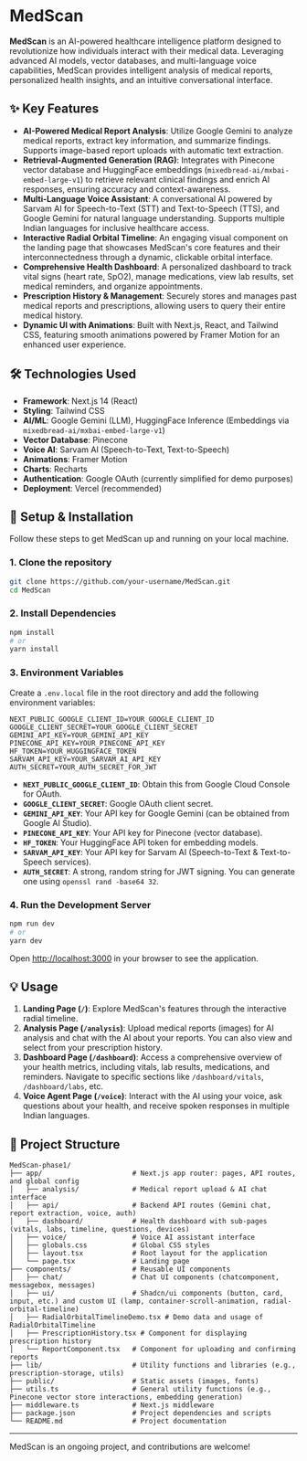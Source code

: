 # MedScan

**MedScan** is an AI-powered healthcare intelligence platform designed to revolutionize how individuals interact with their medical data. Leveraging advanced AI models, vector databases, and multi-language voice capabilities, MedScan provides intelligent analysis of medical reports, personalized health insights, and an intuitive conversational interface.

## ✨ Key Features

-   **AI-Powered Medical Report Analysis**: Utilize Google Gemini to analyze medical reports, extract key information, and summarize findings. Supports image-based report uploads with automatic text extraction.
-   **Retrieval-Augmented Generation (RAG)**: Integrates with Pinecone vector database and HuggingFace embeddings (`mixedbread-ai/mxbai-embed-large-v1`) to retrieve relevant clinical findings and enrich AI responses, ensuring accuracy and context-awareness.
-   **Multi-Language Voice Assistant**: A conversational AI powered by Sarvam AI for Speech-to-Text (STT) and Text-to-Speech (TTS), and Google Gemini for natural language understanding. Supports multiple Indian languages for inclusive healthcare access.
-   **Interactive Radial Orbital Timeline**: An engaging visual component on the landing page that showcases MedScan's core features and their interconnectedness through a dynamic, clickable orbital interface.
-   **Comprehensive Health Dashboard**: A personalized dashboard to track vital signs (heart rate, SpO2), manage medications, view lab results, set medical reminders, and organize appointments.
-   **Prescription History & Management**: Securely stores and manages past medical reports and prescriptions, allowing users to query their entire medical history.
-   **Dynamic UI with Animations**: Built with Next.js, React, and Tailwind CSS, featuring smooth animations powered by Framer Motion for an enhanced user experience.

## 🛠️ Technologies Used

-   **Framework**: Next.js 14 (React)
-   **Styling**: Tailwind CSS
-   **AI/ML**: Google Gemini (LLM), HuggingFace Inference (Embeddings via `mixedbread-ai/mxbai-embed-large-v1`)
-   **Vector Database**: Pinecone
-   **Voice AI**: Sarvam AI (Speech-to-Text, Text-to-Speech)
-   **Animations**: Framer Motion
-   **Charts**: Recharts
-   **Authentication**: Google OAuth (currently simplified for demo purposes)
-   **Deployment**: Vercel (recommended)

## 🚀 Setup & Installation

Follow these steps to get MedScan up and running on your local machine.

### 1. Clone the repository

```bash
git clone https://github.com/your-username/MedScan.git
cd MedScan
```

### 2. Install Dependencies

```bash
npm install
# or
yarn install
```

### 3. Environment Variables

Create a `.env.local` file in the root directory and add the following environment variables:

```
NEXT_PUBLIC_GOOGLE_CLIENT_ID=YOUR_GOOGLE_CLIENT_ID
GOOGLE_CLIENT_SECRET=YOUR_GOOGLE_CLIENT_SECRET
GEMINI_API_KEY=YOUR_GEMINI_API_KEY
PINECONE_API_KEY=YOUR_PINECONE_API_KEY
HF_TOKEN=YOUR_HUGGINGFACE_TOKEN
SARVAM_API_KEY=YOUR_SARVAM_AI_API_KEY
AUTH_SECRET=YOUR_AUTH_SECRET_FOR_JWT
```

-   **`NEXT_PUBLIC_GOOGLE_CLIENT_ID`**: Obtain this from Google Cloud Console for OAuth.
-   **`GOOGLE_CLIENT_SECRET`**: Google OAuth client secret.
-   **`GEMINI_API_KEY`**: Your API key for Google Gemini (can be obtained from Google AI Studio).
-   **`PINECONE_API_KEY`**: Your API key for Pinecone (vector database).
-   **`HF_TOKEN`**: Your HuggingFace API token for embedding models.
-   **`SARVAM_API_KEY`**: Your API key for Sarvam AI (Speech-to-Text & Text-to-Speech services).
-   **`AUTH_SECRET`**: A strong, random string for JWT signing. You can generate one using `openssl rand -base64 32`.

### 4. Run the Development Server

```bash
npm run dev
# or
yarn dev
```

Open [http://localhost:3000](http://localhost:3000) in your browser to see the application.

## 💡 Usage

1.  **Landing Page (`/`)**: Explore MedScan's features through the interactive radial timeline.
2.  **Analysis Page (`/analysis`)**: Upload medical reports (images) for AI analysis and chat with the AI about your reports. You can also view and select from your prescription history.
3.  **Dashboard Page (`/dashboard`)**: Access a comprehensive overview of your health metrics, including vitals, lab results, medications, and reminders. Navigate to specific sections like `/dashboard/vitals`, `/dashboard/labs`, etc.
4.  **Voice Agent Page (`/voice`)**: Interact with the AI using your voice, ask questions about your health, and receive spoken responses in multiple Indian languages.

## 📂 Project Structure

```
MedScan-phase1/
├── app/                      # Next.js app router: pages, API routes, and global config
│   ├── analysis/             # Medical report upload & AI chat interface
│   ├── api/                  # Backend API routes (Gemini chat, report extraction, voice, auth)
│   ├── dashboard/            # Health dashboard with sub-pages (vitals, labs, timeline, questions, devices)
│   ├── voice/                # Voice AI assistant interface
│   ├── globals.css           # Global CSS styles
│   ├── layout.tsx            # Root layout for the application
│   └── page.tsx              # Landing page
├── components/               # Reusable UI components
│   ├── chat/                 # Chat UI components (chatcomponent, messagebox, messages)
│   ├── ui/                   # Shadcn/ui components (button, card, input, etc.) and custom UI (lamp, container-scroll-animation, radial-orbital-timeline)
│   ├── RadialOrbitalTimelineDemo.tsx # Demo data and usage of RadialOrbitalTimeline
│   ├── PrescriptionHistory.tsx # Component for displaying prescription history
│   └── ReportComponent.tsx   # Component for uploading and confirming reports
├── lib/                      # Utility functions and libraries (e.g., prescription-storage, utils)
├── public/                   # Static assets (images, fonts)
├── utils.ts                  # General utility functions (e.g., Pinecone vector store interactions, embedding generation)
├── middleware.ts             # Next.js middleware
├── package.json              # Project dependencies and scripts
└── README.md                 # Project documentation
```

---

MedScan is an ongoing project, and contributions are welcome!
